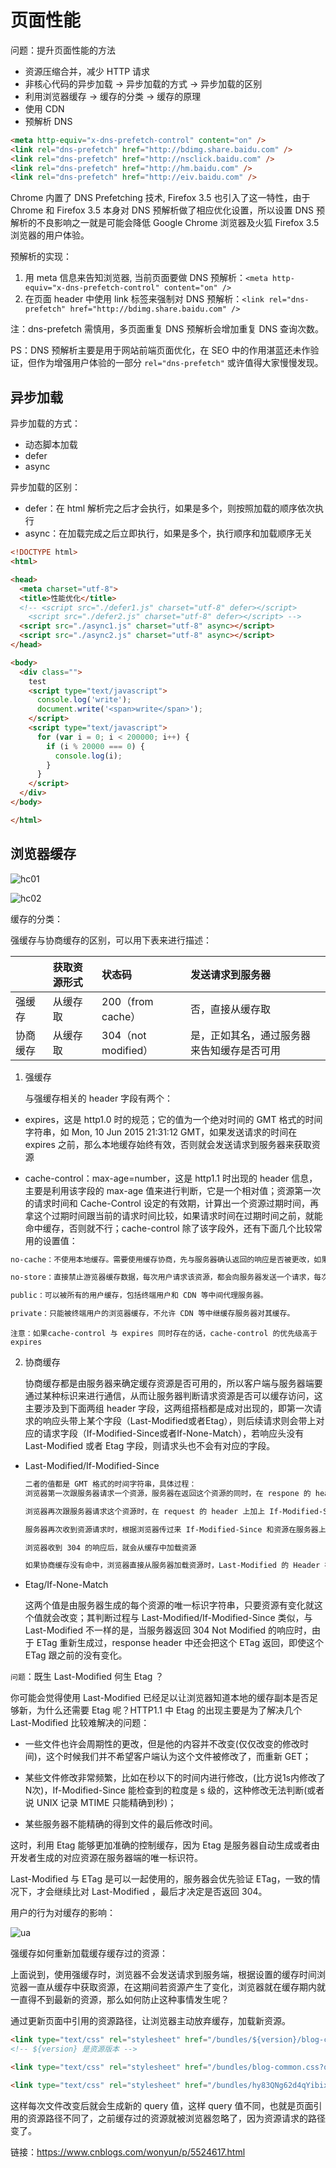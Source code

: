 # 页面性能

问题：提升页面性能的方法

- 资源压缩合并，减少 HTTP 请求
- 非核心代码的异步加载 -> 异步加载的方式 -> 异步加载的区别
- 利用浏览器缓存 -> 缓存的分类 -> 缓存的原理
- 使用 CDN
- 预解析 DNS

```html
<meta http-equiv="x-dns-prefetch-control" content="on" />
<link rel="dns-prefetch" href="http://bdimg.share.baidu.com" />
<link rel="dns-prefetch" href="http://nsclick.baidu.com" />
<link rel="dns-prefetch" href="http://hm.baidu.com" />
<link rel="dns-prefetch" href="http://eiv.baidu.com" />
```

Chrome 内置了 DNS Prefetching 技术, Firefox 3.5 也引入了这一特性，由于 Chrome 和 Firefox 3.5 本身对 DNS 预解析做了相应优化设置，所以设置 DNS 预解析的不良影响之一就是可能会降低 Google Chrome 浏览器及火狐 Firefox 3.5 浏览器的用户体验。

预解析的实现：

1. 用 meta 信息来告知浏览器, 当前页面要做 DNS 预解析：`<meta http-equiv="x-dns-prefetch-control" content="on" />`
2. 在页面 header 中使用 link 标签来强制对 DNS 预解析：`<link rel="dns-prefetch" href="http://bdimg.share.baidu.com" />`

注：dns-prefetch 需慎用，多页面重复 DNS 预解析会增加重复 DNS 查询次数。

PS：DNS 预解析主要是用于网站前端页面优化，在 SEO 中的作用湛蓝还未作验证，但作为增强用户体验的一部分 `rel="dns-prefetch"` 或许值得大家慢慢发现。

## 异步加载

异步加载的方式：

- 动态脚本加载
- defer
- async

异步加载的区别：

- defer：在 html 解析完之后才会执行，如果是多个，则按照加载的顺序依次执行
- async：在加载完成之后立即执行，如果是多个，执行顺序和加载顺序无关

```html
<!DOCTYPE html>
<html>

<head>
  <meta charset="utf-8">
  <title>性能优化</title>
  <!-- <script src="./defer1.js" charset="utf-8" defer></script>
    <script src="./defer2.js" charset="utf-8" defer></script> -->
  <script src="./async1.js" charset="utf-8" async></script>
  <script src="./async2.js" charset="utf-8" async></script>
</head>

<body>
  <div class="">
    test
    <script type="text/javascript">
      console.log('write');
      document.write('<span>write</span>');
    </script>
    <script type="text/javascript">
      for (var i = 0; i < 200000; i++) {
        if (i % 20000 === 0) {
          console.log(i);
        }
      }
    </script>
  </div>
</body>

</html>
```

## 浏览器缓存

![hc01](./img/hc01.png)

![hc02](./img/hc02.png)

缓存的分类：

强缓存与协商缓存的区别，可以用下表来进行描述：

|          | 获取资源形式 | 状态码              | 发送请求到服务器                           |
| :------- | :----------- | :------------------ | :----------------------------------------- |
| 强缓存   | 从缓存取     | 200（from cache）   | 否，直接从缓存取                           |
| 协商缓存 | 从缓存取     | 304（not modified） | 是，正如其名，通过服务器来告知缓存是否可用 |

1. 强缓存

    与强缓存相关的 header 字段有两个：

- expires，这是 http1.0 时的规范；它的值为一个绝对时间的 GMT 格式的时间字符串，如 Mon, 10 Jun 2015 21:31:12 GMT，如果发送请求的时间在 expires 之前，那么本地缓存始终有效，否则就会发送请求到服务器来获取资源

- cache-control：max-age=number，这是 http1.1 时出现的 header 信息，主要是利用该字段的 max-age 值来进行判断，它是一个相对值；资源第一次的请求时间和 Cache-Control 设定的有效期，计算出一个资源过期时间，再拿这个过期时间跟当前的请求时间比较，如果请求时间在过期时间之前，就能命中缓存，否则就不行；cache-control 除了该字段外，还有下面几个比较常用的设置值：

```txt
no-cache：不使用本地缓存。需要使用缓存协商，先与服务器确认返回的响应是否被更改，如果之前的响应中存在 ETag，那么请求的时候会与服务端验证，如果资源未被更改，则可以避免重新下载。

no-store：直接禁止游览器缓存数据，每次用户请求该资源，都会向服务器发送一个请求，每次都会下载完整的资源。

public：可以被所有的用户缓存，包括终端用户和 CDN 等中间代理服务器。

private：只能被终端用户的浏览器缓存，不允许 CDN 等中继缓存服务器对其缓存。
```

`注意：如果cache-control 与 expires 同时存在的话，cache-control 的优先级高于 expires`

2. 协商缓存

    协商缓存都是由服务器来确定缓存资源是否可用的，所以客户端与服务器端要通过某种标识来进行通信，从而让服务器判断请求资源是否可以缓存访问，这主要涉及到下面两组 header 字段，这两组搭档都是成对出现的，即第一次请求的响应头带上某个字段（Last-Modified或者Etag），则后续请求则会带上对应的请求字段（If-Modified-Since或者If-None-Match），若响应头没有 Last-Modified 或者 Etag 字段，则请求头也不会有对应的字段。

- Last-Modified/If-Modified-Since

    ```txt
    二者的值都是 GMT 格式的时间字符串，具体过程：
    浏览器第一次跟服务器请求一个资源，服务器在返回这个资源的同时，在 respone 的 header 加上 Last-Modified 的 header，这个 header 表示这个资源在服务器上的最后修改时间

    浏览器再次跟服务器请求这个资源时，在 request 的 header 上加上 If-Modified-Since 的 header，这个 header 的值就是上一次请求时返回的 Last-Modified 的值

    服务器再次收到资源请求时，根据浏览器传过来 If-Modified-Since 和资源在服务器上的最后修改时间判断资源是否有变化，如果没有变化则返回 304 Not Modified，但是不会返回资源内容；如果有变化，就正常返回资源内容。当服务器返回 304 Not Modified 的响应时，response header 中不会再添加 Last-Modified 的 header，因为既然资源没有变化，那么 Last-Modified 也就不会改变，这是服务器返回 304 时的 response header

    浏览器收到 304 的响应后，就会从缓存中加载资源

    如果协商缓存没有命中，浏览器直接从服务器加载资源时，Last-Modified 的 Header 在重新加载的时候会被更新，下次请求时，If-Modified-Since 会启用上次返回的 Last-Modified 值
    ```

- Etag/If-None-Match

    这两个值是由服务器生成的每个资源的唯一标识字符串，只要资源有变化就这个值就会改变；其判断过程与 Last-Modified/If-Modified-Since 类似，与 Last-Modified 不一样的是，当服务器返回 304 Not Modified 的响应时，由于 ETag 重新生成过，response header 中还会把这个 ETag 返回，即使这个 ETag 跟之前的没有变化。

`问题`：既生 Last-Modified 何生 Etag ？

你可能会觉得使用 Last-Modified 已经足以让浏览器知道本地的缓存副本是否足够新，为什么还需要 Etag 呢？HTTP1.1 中 Etag 的出现主要是为了解决几个 Last-Modified 比较难解决的问题：

- 一些文件也许会周期性的更改，但是他的内容并不改变(仅仅改变的修改时间)，这个时候我们并不希望客户端认为这个文件被修改了，而重新 GET；

- 某些文件修改非常频繁，比如在秒以下的时间内进行修改，(比方说1s内修改了N次)，If-Modified-Since 能检查到的粒度是 s 级的，这种修改无法判断(或者说 UNIX 记录 MTIME 只能精确到秒)；

- 某些服务器不能精确的得到文件的最后修改时间。

这时，利用 Etag 能够更加准确的控制缓存，因为 Etag 是服务器自动生成或者由开发者生成的对应资源在服务器端的唯一标识符。

Last-Modified 与 ETag 是可以一起使用的，服务器会优先验证 ETag，一致的情况下，才会继续比对 Last-Modified ，最后才决定是否返回 304。

用户的行为对缓存的影响：

![ua](./img/hc03.png)

强缓存如何重新加载缓存缓存过的资源：

上面说到，使用强缓存时，浏览器不会发送请求到服务端，根据设置的缓存时间浏览器一直从缓存中获取资源，在这期间若资源产生了变化，浏览器就在缓存期内就一直得不到最新的资源，那么如何防止这种事情发生呢？

通过更新页面中引用的资源路径，让浏览器主动放弃缓存，加载新资源。

```html
<link type="text/css" rel="stylesheet" href="/bundles/${version}/blog-common.css">
<!-- ${version} 是资源版本 -->

<link type="text/css" rel="stylesheet" href="/bundles/blog-common.css?query=-hy83QNg62d4qYibixJzxMJkbf1P9fTBlqv7SK5zVL01">

<link type="text/css" rel="stylesheet" href="/bundles/hy83QNg62d4qYibixJzxMJkbf1P9fTBlqv7SK5zVL01.css">
```

这样每次文件改变后就会生成新的 query 值，这样 query 值不同，也就是页面引用的资源路径不同了，之前缓存过的资源就被浏览器忽略了，因为资源请求的路径变了。


链接：https://www.cnblogs.com/wonyun/p/5524617.html
